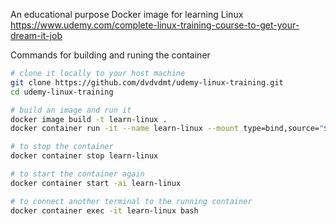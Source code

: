 An educational purpose Docker image for learning Linux https://www.udemy.com/complete-linux-training-course-to-get-your-dream-it-job

Commands for building and runing the container
```bash
# clone it locally to your host machine
git clone https://github.com/dvdvdmt/udemy-linux-training.git
cd udemy-linux-training

# build an image and run it
docker image build -t learn-linux .
docker container run -it --name learn-linux --mount type=bind,source="$(pwd)"/playground,target=/root/playground learn-linux

# to stop the container
docker container stop learn-linux

# to start the container again
docker container start -ai learn-linux

# to connect another terminal to the running container
docker container exec -it learn-linux bash
```